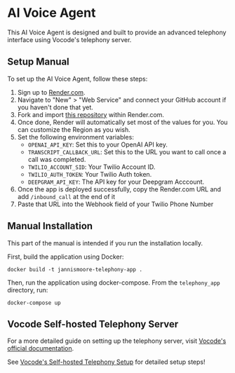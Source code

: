 # AI Voice Agent

This AI Voice Agent is designed and built  to provide an advanced telephony interface using Vocode's telephony server. 

## Setup Manual

To set up the AI Voice Agent, follow these steps:

1. Sign up to [Render.com](https://render.com).
2. Navigate to "New" > "Web Service" and connect your GitHub account if you haven't done that yet.
3. Fork and import [this repository](https://github.com/jannismoore/ai-voice-agent-vocode-template) within Render.com.
4. Once done, Render will automatically set most of the values for you. You can customize the Region as you wish.
5. Set the following environment variables: 
    - `OPENAI_API_KEY`: Set this to your OpenAI API key.
    - `TRANSCRIPT_CALLBACK_URL`: Set this to the URL you want to call once a call was completed.
    - `TWILIO_ACCOUNT_SID`: Your Twilio Account ID.
    - `TWILIO_AUTH_TOKEN`: Your Twilio Auth token.
    - `DEEPGRAM_API_KEY`: The API key for your Deepgram Acccount.
6. Once the app is deployed successfully, copy the Render.com URL and add `/inbound_call` at the end of it
7. Paste that URL into the Webhook field of your Twilio Phone Number

## Manual Installation

This part of the manual is intended if you run the installation locally.

First, build the application using Docker:

```docker build -t jannismoore-telephony-app .```

Then, run the application using docker-compose. From the `telephony_app` directory, run:

```docker-compose up```


## Vocode Self-hosted Telephony Server

For a more detailed guide on setting up the telephony server, visit [Vocode's official documentation](https://docs.vocode.dev/open-source/telephony).

See [Vocode's Self-hosted Telephony Setup](https://docs.vocode.dev/telephony#self-hosted) for detailed setup steps!
